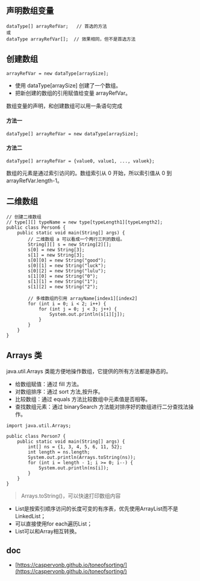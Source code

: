 ## 声明数组变量

```
dataType[] arrayRefVar;   // 首选的方法
或
dataType arrayRefVar[];  // 效果相同，但不是首选方法
```

## 创建数组

```
arrayRefVar = new dataType[arraySize];
```

- 使用 dataType[arraySize] 创建了一个数组。
- 把新创建的数组的引用赋值给变量 arrayRefVar。

数组变量的声明，和创建数组可以用一条语句完成

#### 方法一

```
dataType[] arrayRefVar = new dataType[arraySize];
```

#### 方法二

```
dataType[] arrayRefVar = {value0, value1, ..., valuek};
```

数组的元素是通过索引访问的。数组索引从 0 开始，所以索引值从 0 到 arrayRefVar.length-1。

## 二维数组

```
// 创建二维数组
// type[][] typeName = new type[typeLength1][typeLength2];
public class Person6 {
    public static void main(String[] args) {
        // 二维数组 a 可以看成一个两行三列的数组。
        String[][] s = new String[2][];
        s[0] = new String[3];
        s[1] = new String[3];
        s[0][0] = new String("good");
        s[0][1] = new String("luck");
        s[0][2] = new String("lulu");
        s[1][0] = new String("0");
        s[1][1] = new String("1");
        s[1][2] = new String("2");

        // 多维数组的引用 arrayName[index1][index2]
        for (int i = 0; i < 2; i++) {
            for (int j = 0; j < 3; j++) {
                System.out.println(s[i][j]);
            }
        }
    }
}
```

## Arrays 类

java.util.Arrays 类能方便地操作数组，它提供的所有方法都是静态的。

- 给数组赋值：通过 fill 方法。
- 对数组排序：通过 sort 方法,按升序。
- 比较数组：通过 equals 方法比较数组中元素值是否相等。
- 查找数组元素：通过 binarySearch 方法能对排序好的数组进行二分查找法操作。

```
import java.util.Arrays;

public class Person7 {
    public static void main(String[] args) {
        int[] ns = {1, 3, 4, 5, 6, 11, 52};
        int length = ns.length;
        System.out.println(Arrays.toString(ns));
        for (int i = length - 1; i >= 0; i--) {
            System.out.println(ns[i]);
        }
    }
}
```

> Arrays.toString()，可以快速打印数组内容

- List是按索引顺序访问的长度可变的有序表，优先使用ArrayList而不是LinkedList；
- 可以直接使用for each遍历List；
- List可以和Array相互转换。


## doc

- [https://caspervonb.github.io/toneofsorting/](https://caspervonb.github.io/toneofsorting/)